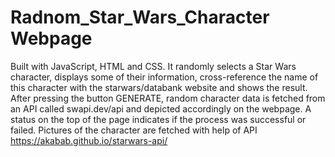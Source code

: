
# Radnom_Star_Wars_Character Webpage
Built with JavaScript, HTML and CSS. It randomly selects a Star Wars character, displays some of their information, cross-reference the name of this character with the starwars/databank website and shows the result. 
After pressing the button GENERATE, random character data is fetched from an API called swapi.dev/api and depicted accordingly on the webpage. A status on the top of the page indicates if the process was successful or failed.
Pictures of the character are fetched with help of API https://akabab.github.io/starwars-api/
